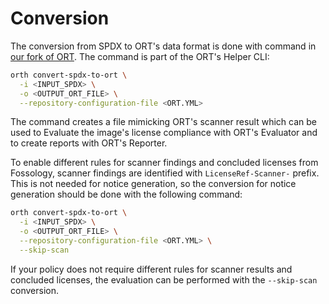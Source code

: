 # Conversion

The conversion from SPDX to ORT's data format is done with command in
[our fork of ORT](https://github.com/doubleopen-project/ort/tree/convert-spdx). The command is part
of the ORT's Helper CLI:

```bash
orth convert-spdx-to-ort \
  -i <INPUT_SPDX> \
  -o <OUTPUT_ORT_FILE> \
  --repository-configuration-file <ORT.YML>
```

The command creates a file mimicking ORT's scanner result which can be used to Evaluate the image's
license compliance with ORT's Evaluator and to create reports with ORT's Reporter.

To enable different rules for scanner findings and concluded licenses from Fossology, scanner
findings are identified with `LicenseRef-Scanner-` prefix. This is not needed for notice generation,
so the conversion for notice generation should be done with the following command:

```bash
orth convert-spdx-to-ort \
  -i <INPUT_SPDX> \
  -o <OUTPUT_ORT_FILE> \
  --repository-configuration-file <ORT.YML> \
  --skip-scan
```

If your policy does not require different rules for scanner results and concluded licenses, the
evaluation can be performed with the `--skip-scan` conversion.
